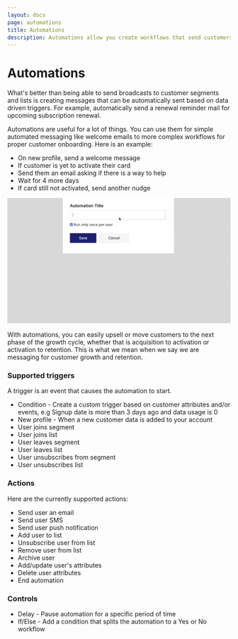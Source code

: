 ```yaml
---
layout: docs
page: automations
title: Automations
description: Automations allow you create workflows that send customers personalised messages based on certain triggers.
---
```


# Automations

What's better than being able to send broadcasts to customer segments and lists is creating messages that can be automatically sent based on data driven triggers. For example, automatically send a renewal reminder mail for upcoming subscription renewal.

Automations are useful for a lot of things. You can use them for simple automated messaging like welcome emails to more complex workflows for proper customer onboarding. Here is an example:

- On new profile, send a welcome message
- If customer is yet to activate their card
- Send them an email asking if there is a way to help
- Wait for 4 more days
- If card still not activated, send another nudge

![Automations](/assets/images/docs/automations.gif)

With automations, you can easily upsell or move customers to the next phase of the growth cycle, whether that is acquisition to activation or activation to retention. This is what we mean when we say we are messaging for customer growth and retention.

### Supported triggers

A trigger is an event that causes the automation to start.

- Condition - Create a custom trigger based on customer attributes and/or events, e.g Signup date is more than 3 days ago and data usage is 0
- New profile - When a new customer data is added to your account
- User joins segment
- User joins list
- User leaves segment
- User leaves list
- User unsubscribes from segment
- User unsubscribes list

### Actions

Here are the currently supported actions:

- Send user an email
- Send user SMS
- Send user push notification
- Add user to list
- Unsubscribe user from list
- Remove user from list
- Archive user
- Add/update user's attributes
- Delete user attributes
- End automation

### Controls

- Delay - Pause automation for a specific period of time
- If/Else - Add a condition that splits the automation to a Yes or No workflow
